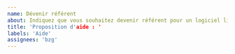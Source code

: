 ```yaml
---
name: Dévenir référent
about: Indiquez que vous souhaitez devenir référent pour un logiciel libre de l'administration
title: 'Proposition d'aide : '
labels: 'Aide'
assignees: 'bzg'
---
```


<!-- Quelle est votre administration centrale de rattachement ? -->

<!-- Pour quel logiciel souhaitez-vous devenir référent ? -->


